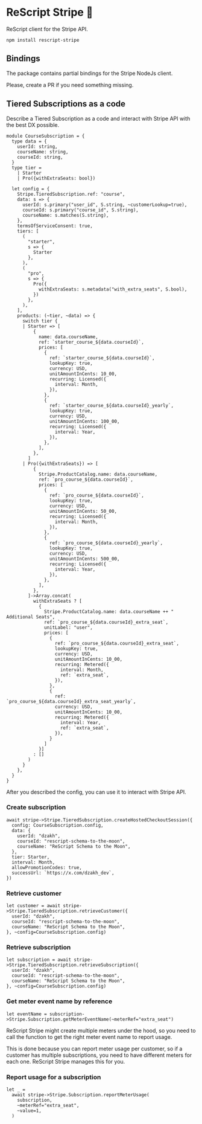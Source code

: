 # ReScript Stripe 💸

ReScript client for the Stripe API.

```
npm install rescript-stripe
```

## Bindings

The package contains partial bindings for the Stripe NodeJs client.

Please, create a PR if you need something missing.

## Tiered Subscriptions as a code

Describe a Tiered Subscription as a code and interact with Stripe API with the best DX possible.

```rescript
module CourseSubscription = {
  type data = {
    userId: string,
    courseName: string,
    courseId: string,
  }
  type tier =
    | Starter
    | Pro({withExtraSeats: bool})

  let config = {
    Stripe.TieredSubscription.ref: "course",
    data: s => {
      userId: s.primary("user_id", S.string, ~customerLookup=true),
      courseId: s.primary("course_id", S.string),
      courseName: s.matches(S.string),
    },
    termsOfServiceConsent: true,
    tiers: [
      (
        "starter",
        s => {
          Starter
        },
      ),
      (
        "pro",
        s => {
          Pro({
            withExtraSeats: s.metadata("with_extra_seats", S.bool),
          })
        },
      ),
    ],
    products: (~tier, ~data) => {
      switch tier {
      | Starter => [
          {
            name: data.courseName,
            ref: `starter_course_${data.courseId}`,
            prices: [
              {
                ref: `starter_course_${data.courseId}`,
                lookupKey: true,
                currency: USD,
                unitAmountInCents: 10_00,
                recurring: Licensed({
                  interval: Month,
                }),
              },
              {
                ref: `starter_course_${data.courseId}_yearly`,
                lookupKey: true,
                currency: USD,
                unitAmountInCents: 100_00,
                recurring: Licensed({
                  interval: Year,
                }),
              },
            ],
          },
        ]
      | Pro({withExtraSeats}) => [
          {
            Stripe.ProductCatalog.name: data.courseName,
            ref: `pro_course_${data.courseId}`,
            prices: [
              {
                ref: `pro_course_${data.courseId}`,
                lookupKey: true,
                currency: USD,
                unitAmountInCents: 50_00,
                recurring: Licensed({
                  interval: Month,
                }),
              },
              {
                ref: `pro_course_${data.courseId}_yearly`,
                lookupKey: true,
                currency: USD,
                unitAmountInCents: 500_00,
                recurring: Licensed({
                  interval: Year,
                }),
              },
            ],
          },
        ]->Array.concat(
          withExtraSeats ? [
            {
              Stripe.ProductCatalog.name: data.courseName ++ " Additional Seats",
              ref: `pro_course_${data.courseId}_extra_seat`,
              unitLabel: "user",
              prices: [
                {
                  ref: `pro_course_${data.courseId}_extra_seat`,
                  lookupKey: true,
                  currency: USD,
                  unitAmountInCents: 10_00,
                  recurring: Metered({
                    interval: Month,
                    ref: `extra_seat`,
                  }),
                },
                {
                  ref: `pro_course_${data.courseId}_extra_seat_yearly`,
                  currency: USD,
                  unitAmountInCents: 10_00,
                  recurring: Metered({
                    interval: Year,
                    ref: `extra_seat`,
                  }),
                }
              ]
            }]
          : []
        )
      }
    },
  }
}
```

After you described the config, you can use it to interact with Stripe API.

### Create subscription

```rescript
await stripe->Stripe.TieredSubscription.createHostedCheckoutSession({
  config: CourseSubscription.config,
  data: {
    userId: "dzakh",
    courseId: "rescript-schema-to-the-moon",
    courseName: "ReScript Schema to the Moon",
  },
  tier: Starter,
  interval: Month,
  allowPromotionCodes: true,
  successUrl: `https://x.com/dzakh_dev`,
})
```

### Retrieve customer

```rescript
let customer = await stripe->Stripe.TieredSubscription.retrieveCustomer({
  userId: "dzakh",
  courseId: "rescript-schema-to-the-moon",
  courseName: "ReScript Schema to the Moon",
}, ~config=CourseSubscription.config)
```

### Retrieve subscription

```rescript
let subscription = await stripe->Stripe.TieredSubscription.retrieveSubscription({
  userId: "dzakh",
  courseId: "rescript-schema-to-the-moon",
  courseName: "ReScript Schema to the Moon",
}, ~config=CourseSubscription.config)
```

### Get meter event name by reference

```rescript
let eventName = subscription->Stripe.Subscription.getMeterEventName(~meterRef="extra_seat")
```

ReScript Stripe might create multiple meters under the hood, so you need to call the function to get the right meter event name to report usage.

This is done because you can report meter usage per customer, so if a customer has multiple subscriptions, you need to have different meters for each one. ReScript Stripe manages this for you.

### Report usage for a subscription

```rescript
let _ =
  await stripe->Stripe.Subscription.reportMeterUsage(
    subscription,
    ~meterRef="extra_seat",
    ~value=1,
  )
```
